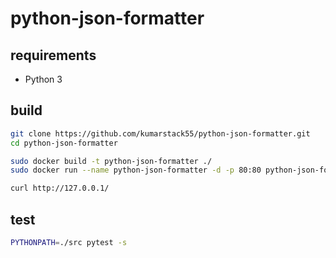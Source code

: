 # python-json-formatter

## requirements

* Python 3

## build

```bash
git clone https://github.com/kumarstack55/python-json-formatter.git
cd python-json-formatter

sudo docker build -t python-json-formatter ./
sudo docker run --name python-json-formatter -d -p 80:80 python-json-formatter

curl http://127.0.0.1/
```

## test

```bash
PYTHONPATH=./src pytest -s
```